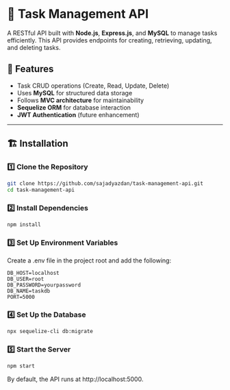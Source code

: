 # 📌 Task Management API

A RESTful API built with **Node.js**, **Express.js**, and **MySQL** to manage tasks efficiently. This API provides endpoints for creating, retrieving, updating, and deleting tasks.

## 🚀 Features

- Task CRUD operations (Create, Read, Update, Delete)
- Uses **MySQL** for structured data storage
- Follows **MVC architecture** for maintainability
- **Sequelize ORM** for database interaction
- **JWT Authentication** (future enhancement)

---

## 🏗️ Installation

### **1️⃣ Clone the Repository**

```sh
git clone https://github.com/sajadyazdan/task-management-api.git
cd task-management-api
```

### **2️⃣ Install Dependencies**

```sh
npm install
```

### **3️⃣ Set Up Environment Variables**

Create a .env file in the project root and add the following:

```
DB_HOST=localhost
DB_USER=root
DB_PASSWORD=yourpassword
DB_NAME=taskdb
PORT=5000
```

### **4️⃣ Set Up the Database**

```sh
npx sequelize-cli db:migrate
```

### **5️⃣ Start the Server**

```sh
npm start
```

By default, the API runs at http://localhost:5000.
